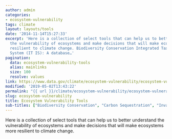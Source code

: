 ```yaml
---
author: admin
categories:
- ecosystem-vulnerability
tags: climate
layout: layouts/tools
date: '2014-11-14T15:27:33'
excerpt: 'Here is a collection of select tools that can help us to better understand
  the vulnerability of ecosystems and make decisions that will make ecosystems more
  resilient to climate change. Biodiversity Conservation Integrated Taxonomic Informatin
  System (IT IS): A database…'
pagination:
  data: ecosystem-vulnerability-tools
  alias: mainlinks
  size: 100
  resolve: values
link: https://www.data.gov/climate/ecosystem-vulnerability/ecosystem-vulnerability-tools
modified: '2019-05-02T13:43:22'
permalink: "{{ url }}/climate/ecosystem-vulnerability/ecosystem-vulnerability-tools/"
slug: ecosystem-vulnerability
title: Ecosystem Vulnerability Tools
sub-titles: ["Biodiversity Conservation", "Carbon Sequestration", "Invasive Species", "Land Cover and Ecosystem Services", "Oceans and Coasts", "Water Resources and Drought", "Wildfires"]
---
```


Here is a collection of select tools that can help us to better understand the vulnerability of ecosystems and make decisions that will make ecosystems more resilient to climate change.

